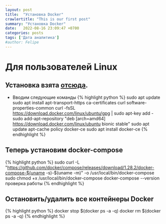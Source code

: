 ```yaml
---
layout: post
title:  "Установка Docker"
crawlertitle: "This is our first post"
summary: "Установка Docker"
date:   2022-08-16 23:09:47 +0700
categories: posts
tags: ['Дата аналитика']
#author: Felipe
---
```



# Для пользователей Linux

## Установка взята [отсюда](https://www.digitalocean.com/community/tutorials/docker-ubuntu-18-04-1-ru). 

* Вводим следующие команды
{% highlight python %}
    sudo apt update
    sudo apt install apt-transport-https ca-certificates curl software-properties-common
    curl -fsSL https://download.docker.com/linux/ubuntu/gpg | sudo apt-key add -
    sudo add-apt-repository "deb [arch=amd64] https://download.docker.com/linux/ubuntu bionic stable"
    sudo apt update
    apt-cache policy docker-ce
    sudo apt install docker-ce
{% endhighlight %}

## Теперь установим docker-compose
{% highlight python %}
    sudo curl -L "https://github.com/docker/compose/releases/download/1.28.2/docker-compose-$(uname -s)-$(uname -m)" -o /usr/local/bin/docker-compose
    sudo chmod +x /usr/local/bin/docker-compose
    docker-compose --version проверка работы
{% endhighlight %}

## Остановить/удалить все контейнеры Docker
{% highlight python %}
      docker stop $(docker ps -a -q)
      docker rm $(docker ps -a -q)
{% endhighlight %}


